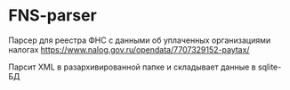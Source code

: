 # FNS-parser

Парсер для реестра ФНС с данными об уплаченных организациями налогах https://www.nalog.gov.ru/opendata/7707329152-paytax/

Парсит XML в разархивированной папке и складывает данные в sqlite-БД
